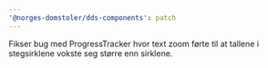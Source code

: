 ```yaml
---
'@norges-domstoler/dds-components': patch
---
```


Fikser bug med ProgressTracker hvor text zoom førte til at tallene i stegsirklene vokste seg større enn sirklene.
